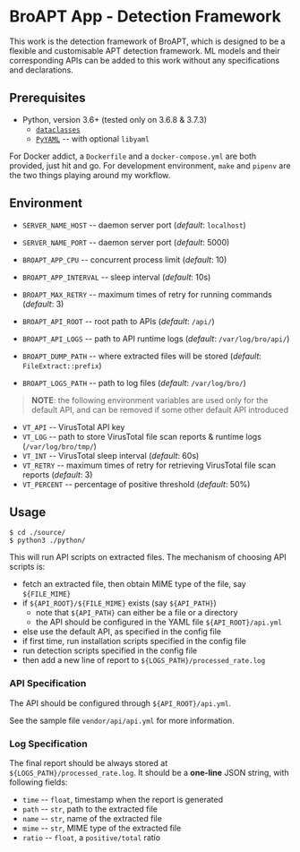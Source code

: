 # BroAPT App - Detection Framework

This work is the detection framework of BroAPT, which is designed to be a flexible and customisable
APT detection framework. ML models and their corresponding APIs can be added to this work without
any specifications and declarations.

## Prerequisites

- Python, version 3.6+ (tested only on 3.6.8 & 3.7.3)
  - [`dataclasses`](https://github.com/ericvsmith/dataclasses)
  - [`PyYAML`](https://github.com/yaml/pyyaml) -- with optional `libyaml`

For Docker addict, a `Dockerfile` and a `docker-compose.yml` are both provided, just hit and go.
For development environment, `make` and `pipenv` are the two things playing around my workflow.

## Environment

- `SERVER_NAME_HOST` -- daemon server port (*default*: `localhost`)
- `SERVER_NAME_PORT` -- daemon server port (*default*: 5000)

- `BROAPT_APP_CPU` -- concurrent process limit (*default*: 10)
- `BROAPT_APP_INTERVAL` -- sleep interval (*default*: 10s)
- `BROAPT_MAX_RETRY` -- maximum times of retry for running commands (*default*: 3)

- `BROAPT_API_ROOT` -- root path to APIs (*default*: `/api/`)
- `BROAPT_API_LOGS` -- path to API runtime logs (*default*: `/var/log/bro/api/`)

- `BROAPT_DUMP_PATH` -- where extracted files will be stored (*default*: `FileExtract::prefix`)
- `BROAPT_LOGS_PATH` -- path to log files (*default*: `/var/log/bro/`)

> __NOTE__: the following environment variables are used only for the default API, and can be
>           removed if some other default API introduced

- `VT_API` -- VirusTotal API key
- `VT_LOG` -- path to store VirusTotal file scan reports & runtime logs (`/var/log/bro/tmp/`)
- `VT_INT` -- VirusTotal sleep interval (*default*: 60s)
- `VT_RETRY` -- maximum times of retry for retrieving VirusTotal file scan reports (*default*: 3)
- `VT_PERCENT` -- percentage of positive threshold (*default*: 50%)

## Usage

```shell
$ cd ./source/
$ python3 ./python/
```

This will run API scripts on extracted files. The mechanism of choosing API scripts is:

- fetch an extracted file, then obtain MIME type of the file, say `${FILE_MIME}`
- if `${API_ROOT}/${FILE_MIME}` exists (say `${API_PATH}`)
  - note that `${API_PATH}` can either be a file or a directory
  - the API should be configured in the YAML file `${API_ROOT}/api.yml`
- else use the default API, as specified in the config file
- if first time, run installation scripts specified in the config file
- run detection scripts specified in the config file
- then add a new line of report to `${LOGS_PATH}/processed_rate.log`

### API Specification

The API should be configured through `${API_ROOT}/api.yml`.

See the sample file `vendor/api/api.yml` for more information.

### Log Specification

The final report should be always stored at `${LOGS_PATH}/processed_rate.log`. It
should be a **one-line** JSON string, with following fields:

- `time` -- `float`, timestamp when the report is generated
- `path` -- `str`, path to the extracted file
- `name` -- `str`, name of the extracted file
- `mime` -- `str`, MIME type of the extracted file
- `ratio` -- `float`, a `positive/total` ratio
